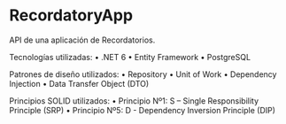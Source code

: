 # RecordatoryApp

API de una aplicación de Recordatorios.

Tecnologías utilizadas:
•	.NET 6
•	Entity Framework
•	PostgreSQL

Patrones de diseño utilizados:
•	Repository
•	Unit of Work
•	Dependency Injection
•	Data Transfer Object (DTO)

Principios SOLID utilizados:
•	Principio Nº1: S – Single Responsibility Principle (SRP)
•	Principio Nº5: D - Dependency Inversion Principle (DIP)
